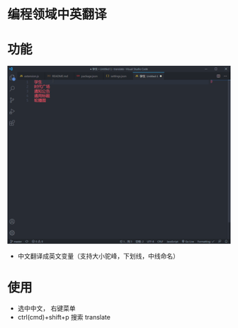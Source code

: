 # 编程领域中英翻译

# 功能

![gif](images/info2.gif)

- 中文翻译成英文变量（支持大小驼峰，下划线，中线命名）

# 使用

- 选中中文， 右键菜单
- ctrl(cmd)+shift+p 搜索 translate
